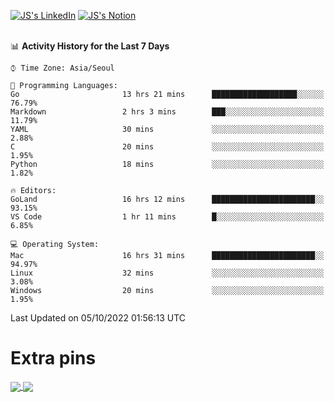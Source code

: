 
[![JS's LinkedIn](https://img.shields.io/badge/LinkedIn-blue?style=for-the-badge&logo=linkedin)](https://www.linkedin.com/in/jaeseung-lee-5a2a32139/) 
[![JS's Notion](https://img.shields.io/badge/Notion-black?style=for-the-badge&logo=notion)](https://bit.ly/ljswiki1) <br><br>
<!-- ![JS's GitHub stats](https://github-readme-stats-lemon-five.vercel.app/api?username=tkxkd0159&hide=contribs,prs,stars,issues&show_icons=true&theme=react&include_all_commits=true)   -->
<!-- ![Top Langs](https://github-readme-stats-lemon-five.vercel.app/api/top-langs/?username=tkxkd0159&layout=compact&hide=jupyter%20notebook,scss,html,css&langs_count=10)  -->


<!--START_SECTION:waka-->
📊 **Activity History for the Last 7 Days** 

```text
⌚︎ Time Zone: Asia/Seoul

💬 Programming Languages: 
Go                       13 hrs 21 mins      ███████████████████░░░░░░   76.79% 
Markdown                 2 hrs 3 mins        ███░░░░░░░░░░░░░░░░░░░░░░   11.79% 
YAML                     30 mins             ░░░░░░░░░░░░░░░░░░░░░░░░░   2.88% 
C                        20 mins             ░░░░░░░░░░░░░░░░░░░░░░░░░   1.95% 
Python                   18 mins             ░░░░░░░░░░░░░░░░░░░░░░░░░   1.82%

🔥 Editors: 
GoLand                   16 hrs 12 mins      ███████████████████████░░   93.15% 
VS Code                  1 hr 11 mins        █░░░░░░░░░░░░░░░░░░░░░░░░   6.85%

💻 Operating System: 
Mac                      16 hrs 31 mins      ███████████████████████░░   94.97% 
Linux                    32 mins             ░░░░░░░░░░░░░░░░░░░░░░░░░   3.08% 
Windows                  20 mins             ░░░░░░░░░░░░░░░░░░░░░░░░░   1.95%

```


 Last Updated on 05/10/2022 01:56:13 UTC
<!--END_SECTION:waka-->

# Extra pins
<a href="https://github.com/tkxkd0159/tkxkd0159.github.io">
  <img align="center" src="https://github-readme-stats-lemon-five.vercel.app/api/pin/?username=tkxkd0159&repo=nft-card-game&theme=react" />
</a>
<a href="https://github.com/tkxkd0159/dsalgo">
  <img align="center" src="https://github-readme-stats-lemon-five.vercel.app/api/pin/?username=tkxkd0159&repo=dsalgo&theme=react" />
</a>

<!---
- 🔭 I’m currently working on ...
- 🌱 I’m currently learning blockchain and distributed network
- 👯 I’m looking to collaborate on ...
- 🤔 I’m looking for help with ...
- 💬 Ask me about ...
- 📫 How to reach me: ...
- 😄 Pronouns: ...
- ⚡ Fun fact: ...
-->
